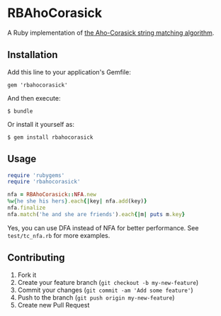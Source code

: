 # RBAhoCorasick

A Ruby implementation of [the Aho-Corasick string matching algorithm](http://en.wikipedia.org/wiki/Aho%E2%80%93Corasick_string_matching_algorithm).

## Installation

Add this line to your application's Gemfile:

    gem 'rbahocorasick'

And then execute:

    $ bundle

Or install it yourself as:

    $ gem install rbahocorasick

## Usage

````ruby
require 'rubygems'
require 'rbahocorasick'

nfa = RBAhoCorasick::NFA.new
%w{he she his hers}.each{|key| nfa.add(key)}
nfa.finalize
nfa.match('he and she are friends').each{|m| puts m.key}
````

Yes, you can use DFA instead of NFA for better performance. See `test/tc_nfa.rb`
for more examples.

## Contributing

1. Fork it
2. Create your feature branch (`git checkout -b my-new-feature`)
3. Commit your changes (`git commit -am 'Add some feature'`)
4. Push to the branch (`git push origin my-new-feature`)
5. Create new Pull Request
